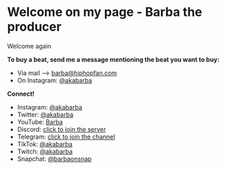 # Welcome on my page - Barba the producer
Welcome again

**To buy a beat, send me a message mentioning the beat you want to buy:**
- Via mail --> [barba@hiphopfan.com](mailto:barba@hiphopfan.com)
- On Instagram: [@akabarba](https://instagr.am/akabarba)

**Connect!**
- Instagram: [@akabarba](https://instagr.am/akabarba)
- Twitter: [@akabarba](https://instagr.am/akabarba)
- YouTube: [Barba](https://instagr.am/akabarba)
- Discord: [click to join the server](https://instagr.am/akabarba)
- Telegram: [click to join the channel](https://instagr.am/akabarba)
- TikTok: [@akabarba](https://instagr.am/akabarba)
- Twitch: [@akabarba](https://instagr.am/akabarba)
- Snapchat: [@barbaonsnap](https://instagr.am/akabarba)
